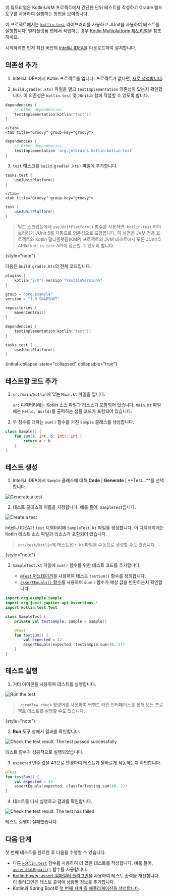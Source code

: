[//]: # (title: JVM에서 JUnit을 사용한 테스트 코드 – 튜토리얼)

이 튜토리얼은 Kotlin/JVM 프로젝트에서 간단한 단위 테스트를 작성하고 Gradle 빌드 도구를 사용하여 실행하는 방법을 보여줍니다.

이 프로젝트에서는 [`kotlin.test`](https://kotlinlang.org/api/latest/kotlin.test/index.html) 라이브러리를 사용하고 JUnit을 사용하여 테스트를 실행합니다.
멀티플랫폼 앱에서 작업하는 경우 [Kotlin Multiplatform 튜토리얼](https://www.jetbrains.com/help/kotlin-multiplatform-dev/multiplatform-run-tests.html)을 참조하세요.

시작하려면 먼저 최신 버전의 [IntelliJ IDEA](https://www.jetbrains.com/idea/download/index.html)를 다운로드하여 설치합니다.

## 의존성 추가

1.  IntelliJ IDEA에서 Kotlin 프로젝트를 엽니다. 프로젝트가 없다면,
    [새로 생성합니다](https://www.jetbrains.com/help/idea/create-your-first-kotlin-app.html#create-project).

2.  `build.gradle(.kts)` 파일을 열고 `testImplementation` 의존성이 있는지 확인합니다.
    이 의존성은 `kotlin.test` 및 `JUnit`과 함께 작업할 수 있도록 합니다.

    <tabs group="build-script">
    <tab title="Kotlin" group-key="kotlin">

   ```kotlin
   dependencies {
       // Other dependencies.
       testImplementation(kotlin("test"))
   }
   ```

    </tab>
    <tab title="Groovy" group-key="groovy">

   ```groovy
   dependencies {
       // Other dependencies.
       testImplementation 'org.jetbrains.kotlin:kotlin-test'
   }
   ```

   </tab>
   </tabs>

3.  `test` 태스크를 `build.gradle(.kts)` 파일에 추가합니다.

    <tabs group="build-script">
    <tab title="Kotlin" group-key="kotlin">

   ```kotlin
   tasks.test {
       useJUnitPlatform()
   }
   ```

    </tab>
    <tab title="Groovy" group-key="groovy">

   ```groovy
   test {
       useJUnitPlatform()
   }
   ```

   </tab>
   </tabs>

   > 빌드 스크립트에서 `useJUnitPlatform()` 함수를 사용하면,
   > `kotlin-test` 라이브러리가 JUnit 5를 자동으로 의존성으로 포함합니다.
   > 이 설정은 JVM 전용 프로젝트와 Kotlin 멀티플랫폼(KMP) 프로젝트의 JVM 테스트에서
   > 모든 JUnit 5 API와 `kotlin-test` API에 접근할 수 있도록 합니다.
   >
   {style="note"}

다음은 `build.gradle.kts`의 전체 코드입니다.

```kotlin
plugins {
    kotlin("jvm") version "%kotlinVersion%"
}

group = "org.example"
version = "1.0-SNAPSHOT"

repositories {
    mavenCentral()
}

dependencies {
    testImplementation(kotlin("test"))
}

tasks.test {
    useJUnitPlatform()
}
```
{initial-collapse-state="collapsed" collapsible="true"}

## 테스트할 코드 추가

1.  `src/main/kotlin`에 있는 `Main.kt` 파일을 엽니다.

    `src` 디렉터리에는 Kotlin 소스 파일과 리소스가 포함되어 있습니다.
    `Main.kt` 파일에는 `Hello, World!`를 출력하는 샘플 코드가 포함되어 있습니다.

2.  두 정수를 더하는 `sum()` 함수를 가진 `Sample` 클래스를 생성합니다.

   ```kotlin
   class Sample() {
       fun sum(a: Int, b: Int): Int {
           return a + b
       }
   }
   ```

## 테스트 생성

1.  IntelliJ IDEA에서 `Sample` 클래스에 대해 **Code** | **Generate** | **Test...**를 선택합니다.

   ![Generate a test](generate-test.png)

2.  테스트 클래스의 이름을 지정합니다. 예를 들어, `SampleTest`입니다.

   ![Create a test](create-test.png)

   IntelliJ IDEA가 `test` 디렉터리에 `SampleTest.kt` 파일을 생성합니다.
   이 디렉터리에는 Kotlin 테스트 소스 파일과 리소스가 포함되어 있습니다.

   > `src/test/kotlin`에 테스트용 `*.kt` 파일을 수동으로 생성할 수도 있습니다.
   >
   {style="note"}

3.  `SampleTest.kt` 파일에 `sum()` 함수를 위한 테스트 코드를 추가합니다.

    *   [`@Test` 어노테이션](https://kotlinlang.org/api/latest/kotlin.test/kotlin.test/-test/index.html)을 사용하여 테스트 `testSum()` 함수를 정의합니다.
    *   [`assertEquals()` 함수](https://kotlinlang.org/api/latest/kotlin.test/kotlin.test/assert-equals.html)를 사용하여 `sum()` 함수가 예상 값을 반환하는지 확인합니다.

   ```kotlin
   import org.example.Sample
   import org.junit.jupiter.api.Assertions.*
   import kotlin.test.Test

   class SampleTest {
       private val testSample: Sample = Sample()

       @Test
       fun testSum() {
           val expected = 42
           assertEquals(expected, testSample.sum(40, 2))
       }
   }
   ```

## 테스트 실행

1.  거터 아이콘을 사용하여 테스트를 실행합니다.

   ![Run the test](run-test.png)

   > `./gradlew check` 명령어를 사용하여 커맨드 라인 인터페이스를 통해 모든 프로젝트 테스트를 실행할 수도 있습니다.
   >
   {style="note"}

2.  **Run** 도구 창에서 결과를 확인합니다.

   ![Check the test result. The test passed successfully](test-successful.png)

   테스트 함수가 성공적으로 실행되었습니다.

3.  `expected` 변수 값을 43으로 변경하여 테스트가 올바르게 작동하는지 확인합니다.

   ```kotlin
   @Test
   fun testSum() {
       val expected = 43
       assertEquals(expected, classForTesting.sum(40, 2))
   }
   ```

4.  테스트를 다시 실행하고 결과를 확인합니다.

   ![Check the test result. The test has failed](test-failed.png)

   테스트 실행이 실패했습니다.

## 다음 단계

첫 번째 테스트를 완료한 후 다음을 수행할 수 있습니다.

*   다른 [`kotlin.test`](https://kotlinlang.org/api/latest/kotlin.test/kotlin.test/) 함수를 사용하여 더 많은 테스트를 작성합니다.
    예를 들어, [`assertNotEquals()`](https://kotlinlang.org/api/latest/kotlin.test/kotlin.test/assert-not-equals.html) 함수를 사용합니다.
*   [Kotlin Power-assert 컴파일러 플러그인](power-assert.md)을 사용하여 테스트 출력을 개선합니다.
    이 플러그인은 테스트 출력에 상황별 정보를 추가합니다.
*   Kotlin과 Spring Boot로 [첫 번째 서버 측 애플리케이션을 생성합니다](jvm-get-started-spring-boot.md).